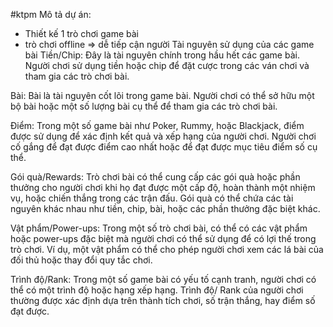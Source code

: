 #ktpm
Mô tả dự án:
  - Thiết kế 1 trò chơi game bài
  - trò chơi offline => dễ tiếp cận người 
Tài nguyên sử dụng của các game bài
Tiền/Chip: Đây là tài nguyên chính trong hầu hết các game bài. Người chơi sử dụng tiền hoặc chip để đặt cược trong các ván chơi và tham gia các trò chơi bài.

Bài: Bài là tài nguyên cốt lõi trong game bài. Người chơi có thể sở hữu một bộ bài hoặc một số lượng bài cụ thể để tham gia các trò chơi bài.

Điểm: Trong một số game bài như Poker, Rummy, hoặc Blackjack, điểm được sử dụng để xác định kết quả và xếp hạng của người chơi. Người chơi cố gắng để đạt được điểm cao nhất hoặc để đạt được mục tiêu điểm số cụ thể.

Gói quà/Rewards: Trò chơi bài có thể cung cấp các gói quà hoặc phần thưởng cho người chơi khi họ đạt được một cấp độ, hoàn thành một nhiệm vụ, hoặc chiến thắng trong các trận đấu. Gói quà có thể chứa các tài nguyên khác nhau như tiền, chip, bài, hoặc các phần thưởng đặc biệt khác.

Vật phẩm/Power-ups: Trong một số trò chơi bài, có thể có các vật phẩm hoặc power-ups đặc biệt mà người chơi có thể sử dụng để có lợi thế trong trò chơi. Ví dụ, một vật phẩm có thể cho phép người chơi xem các lá bài của đối thủ hoặc thay đổi quy tắc chơi.

Trình độ/Rank: Trong một số game bài có yếu tố cạnh tranh, người chơi có thể có một trình độ hoặc hạng xếp hạng. Trình độ/ Rank của người chơi thường được xác định dựa trên thành tích chơi, số trận thắng, hay điểm số đạt được.
